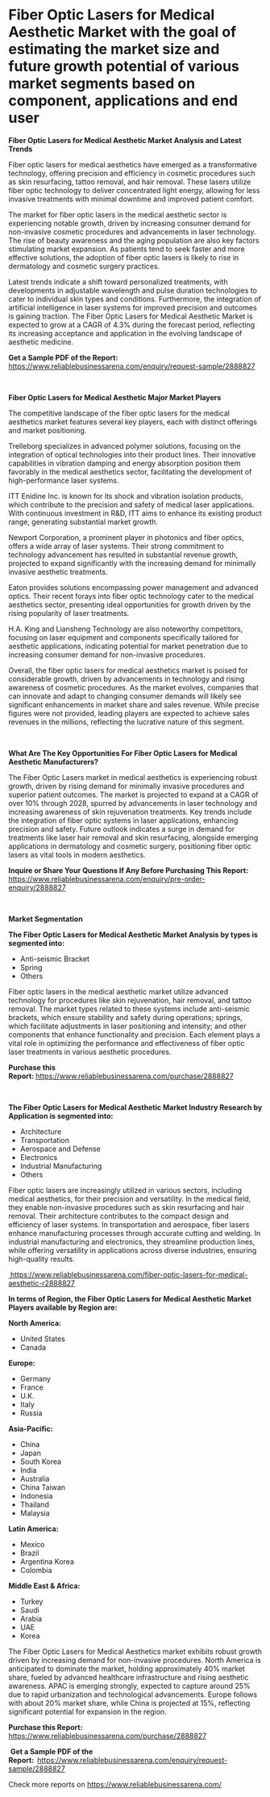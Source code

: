 <p><h1>Fiber Optic Lasers for Medical Aesthetic Market with the goal of estimating the market size and future growth potential of various market segments based on component, applications and end user</h1></p><p><strong>Fiber Optic Lasers for Medical Aesthetic Market Analysis and Latest Trends</strong></p>
<p><p>Fiber optic lasers for medical aesthetics have emerged as a transformative technology, offering precision and efficiency in cosmetic procedures such as skin resurfacing, tattoo removal, and hair removal. These lasers utilize fiber optic technology to deliver concentrated light energy, allowing for less invasive treatments with minimal downtime and improved patient comfort.</p><p>The market for fiber optic lasers in the medical aesthetic sector is experiencing notable growth, driven by increasing consumer demand for non-invasive cosmetic procedures and advancements in laser technology. The rise of beauty awareness and the aging population are also key factors stimulating market expansion. As patients tend to seek faster and more effective solutions, the adoption of fiber optic lasers is likely to rise in dermatology and cosmetic surgery practices.</p><p>Latest trends indicate a shift toward personalized treatments, with developments in adjustable wavelength and pulse duration technologies to cater to individual skin types and conditions. Furthermore, the integration of artificial intelligence in laser systems for improved precision and outcomes is gaining traction. The Fiber Optic Lasers for Medical Aesthetic Market is expected to grow at a CAGR of 4.3% during the forecast period, reflecting its increasing acceptance and application in the evolving landscape of aesthetic medicine.</p></p>
<p><strong>Get a Sample PDF of the Report:&nbsp;</strong> <a href="https://www.reliablebusinessarena.com/enquiry/request-sample/2888827?utm_campaign=2033&utm_medium=2&utm_source=Github&utm_content=ia&utm_term=14032025&utm_id=fiber-optic-lasers-for-medical-aesthetic">https://www.reliablebusinessarena.com/enquiry/request-sample/2888827</a></p>
<p>&nbsp;</p>
<p><strong>Fiber Optic Lasers for Medical Aesthetic Major Market Players</strong></p>
<p><p>The competitive landscape of the fiber optic lasers for the medical aesthetics market features several key players, each with distinct offerings and market positioning.</p><p>Trelleborg specializes in advanced polymer solutions, focusing on the integration of optical technologies into their product lines. Their innovative capabilities in vibration damping and energy absorption position them favorably in the medical aesthetics sector, facilitating the development of high-performance laser systems.</p><p>ITT Enidine Inc. is known for its shock and vibration isolation products, which contribute to the precision and safety of medical laser applications. With continuous investment in R&D, ITT aims to enhance its existing product range, generating substantial market growth.</p><p>Newport Corporation, a prominent player in photonics and fiber optics, offers a wide array of laser systems. Their strong commitment to technology advancement has resulted in substantial revenue growth, projected to expand significantly with the increasing demand for minimally invasive aesthetic treatments.</p><p>Eaton provides solutions encompassing power management and advanced optics. Their recent forays into fiber optic technology cater to the medical aesthetics sector, presenting ideal opportunities for growth driven by the rising popularity of laser treatments.</p><p>H.A. King and Liansheng Technology are also noteworthy competitors, focusing on laser equipment and components specifically tailored for aesthetic applications, indicating potential for market penetration due to increasing consumer demand for non-invasive procedures.</p><p>Overall, the fiber optic lasers for medical aesthetics market is poised for considerable growth, driven by advancements in technology and rising awareness of cosmetic procedures. As the market evolves, companies that can innovate and adapt to changing consumer demands will likely see significant enhancements in market share and sales revenue. While precise figures were not provided, leading players are expected to achieve sales revenues in the millions, reflecting the lucrative nature of this segment.</p></p>
<p>&nbsp;</p>
<p><strong>What Are The Key Opportunities For Fiber Optic Lasers for Medical Aesthetic Manufacturers?</strong></p>
<p><p>The Fiber Optic Lasers market in medical aesthetics is experiencing robust growth, driven by rising demand for minimally invasive procedures and superior patient outcomes. The market is projected to expand at a CAGR of over 10% through 2028, spurred by advancements in laser technology and increasing awareness of skin rejuvenation treatments. Key trends include the integration of fiber optic systems in laser applications, enhancing precision and safety. Future outlook indicates a surge in demand for treatments like laser hair removal and skin resurfacing, alongside emerging applications in dermatology and cosmetic surgery, positioning fiber optic lasers as vital tools in modern aesthetics.</p></p>
<p><strong>Inquire or Share Your Questions If Any Before Purchasing This Report:</strong> <a href="https://www.reliablebusinessarena.com/enquiry/pre-order-enquiry/2888827?utm_campaign=2033&utm_medium=2&utm_source=Github&utm_content=ia&utm_term=14032025&utm_id=fiber-optic-lasers-for-medical-aesthetic">https://www.reliablebusinessarena.com/enquiry/pre-order-enquiry/2888827</a></p>
<p>&nbsp;</p>
<p><strong>Market Segmentation</strong></p>
<p><strong>The Fiber Optic Lasers for Medical Aesthetic Market Analysis by types is segmented into:</strong></p>
<p><ul><li>Anti-seismic Bracket</li><li>Spring</li><li>Others</li></ul></p>
<p><p>Fiber optic lasers in the medical aesthetic market utilize advanced technology for procedures like skin rejuvenation, hair removal, and tattoo removal. The market types related to these systems include anti-seismic brackets, which ensure stability and safety during operations; springs, which facilitate adjustments in laser positioning and intensity; and other components that enhance functionality and precision. Each element plays a vital role in optimizing the performance and effectiveness of fiber optic laser treatments in various aesthetic procedures.</p></p>
<p><strong>Purchase this Report:&nbsp;</strong><a href="https://www.reliablebusinessarena.com/purchase/2888827?utm_campaign=2033&utm_medium=2&utm_source=Github&utm_content=ia&utm_term=14032025&utm_id=fiber-optic-lasers-for-medical-aesthetic">https://www.reliablebusinessarena.com/purchase/2888827</a></p>
<p>&nbsp;</p>
<p><strong>The Fiber Optic Lasers for Medical Aesthetic Market Industry Research by Application is segmented into:</strong></p>
<p><ul><li>Architecture</li><li>Transportation</li><li>Aerospace and Defense</li><li>Electronics</li><li>Industrial Manufacturing</li><li>Others</li></ul></p>
<p><p>Fiber optic lasers are increasingly utilized in various sectors, including medical aesthetics, for their precision and versatility. In the medical field, they enable non-invasive procedures such as skin resurfacing and hair removal. Their architecture contributes to the compact design and efficiency of laser systems. In transportation and aerospace, fiber lasers enhance manufacturing processes through accurate cutting and welding. In industrial manufacturing and electronics, they streamline production lines, while offering versatility in applications across diverse industries, ensuring high-quality results.</p></p>
<p><a href="https://www.reliablebusinessarena.com/fiber-optic-lasers-for-medical-aesthetic-r2888827?utm_campaign=2033&utm_medium=2&utm_source=Github&utm_content=ia&utm_term=14032025&utm_id=fiber-optic-lasers-for-medical-aesthetic">&nbsp;https://www.reliablebusinessarena.com/fiber-optic-lasers-for-medical-aesthetic-r2888827</a></p>
<p><strong>In terms of Region, the Fiber Optic Lasers for Medical Aesthetic Market Players available by Region are:</strong></p>
<p>
    <p> <strong> North America: </strong>
        <ul>
            <li>United States</li>
            <li>Canada</li>
        </ul>
        </p> 
    <p> <strong> Europe: </strong>
        <ul>
            <li>Germany</li>
            <li>France</li>
            <li>U.K.</li>
            <li>Italy</li>
            <li>Russia</li>
        </ul>
        </p> 
    <p> <strong> Asia-Pacific: </strong>
        <ul>
            <li>China</li>
            <li>Japan</li>
            <li>South Korea</li>
            <li>India</li>
            <li>Australia</li>
            <li>China Taiwan</li>
            <li>Indonesia</li>
            <li>Thailand</li>
            <li>Malaysia</li>
        </ul>
        </p> 
    <p> <strong> Latin America: </strong>
        <ul>
            <li>Mexico</li>
            <li>Brazil</li>
            <li>Argentina Korea</li>
            <li>Colombia</li>
        </ul>
        </p> 
    <p> <strong> Middle East & Africa: </strong>
        <ul>
            <li>Turkey</li>
            <li>Saudi</li>
            <li>Arabia</li>
            <li>UAE</li>
            <li>Korea</li>
        </ul>
    </p>
    </p>
<p><p>The Fiber Optic Lasers for Medical Aesthetics market exhibits robust growth driven by increasing demand for non-invasive procedures. North America is anticipated to dominate the market, holding approximately 40% market share, fueled by advanced healthcare infrastructure and rising aesthetic awareness. APAC is emerging strongly, expected to capture around 25% due to rapid urbanization and technological advancements. Europe follows with about 20% market share, while China is projected at 15%, reflecting significant potential for expansion in the region.</p></p>
<p><strong>Purchase this Report: </strong><a href="https://www.reliablebusinessarena.com/purchase/2888827?utm_campaign=2033&utm_medium=2&utm_source=Github&utm_content=ia&utm_term=14032025&utm_id=fiber-optic-lasers-for-medical-aesthetic">https://www.reliablebusinessarena.com/purchase/2888827</a></p>
<p>&nbsp;<strong>Get a Sample PDF of the Report:&nbsp;&nbsp;</strong><a href="https://www.reliablebusinessarena.com/enquiry/request-sample/2888827?utm_campaign=2033&utm_medium=2&utm_source=Github&utm_content=ia&utm_term=14032025&utm_id=fiber-optic-lasers-for-medical-aesthetic">https://www.reliablebusinessarena.com/enquiry/request-sample/2888827</a></p>
<p><strong></strong></p>
<p>Check more reports on <a href="https://www.reliablebusinessarena.com/?utm_campaign=2033&utm_medium=2&utm_source=Github&utm_content=ia&utm_term=14032025&utm_id=fiber-optic-lasers-for-medical-aesthetic">https://www.reliablebusinessarena.com/</a></p>